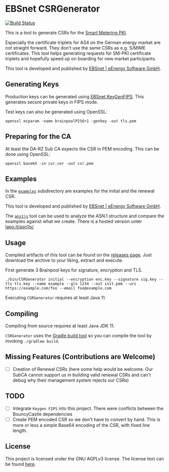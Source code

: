# EBSnet CSRGenerator

[![Build Status](https://github.com/vbrandl/CSRGenerator/actions/workflows/build.yml/badge.svg)](https://github.com/vbrandl/CSRGenerator/actions/workflows/build.yml)

This is a tool to generate CSRs for the [Smart Metering
PKI](https://www.bsi.bund.de/DE/Themen/Unternehmen-und-Organisationen/Standards-und-Zertifizierung/Smart-metering/Smart-Meterin-PKI/smart-meterin-pki_node.html).

Especially the certificate triplets for AS4 on the German energy market are not
straight forward. They don't use the same CSRs as e.g. S/MIME certificates. This
tool helps generating requests for SM-PKI certificate triplets and hopefully
speed up on boarding for new market participants.

This tool is developed and published by [EBSnet | eEnergy Software
GmbH](https://www.ebsnet.de).

## Generating Keys

Production keys can be generated using [EBSnet
KeyGenFIPS](https://github.com/ebsnet/KeyGenFIPS). This generates secure private
keys in FIPS mode.

Test keys can also be generated using OpenSSL:

```
openssl ecparam -name brainpoolP256r1 -genkey -out tls.pem
```

## Preparing for the CA

At least the DA-RZ Sub CA expects the CSR in PEM encoding. This can be done
using OpenSSL:

```
openssl base64 -in csr.cer -out csr.pem
```

## Examples

In the [`examples`](./examples) subdirectory are examples for the initial and
the renewal CSR.

This tool is developed and published by [EBSnet | eEnergy Software
GmbH](https://www.ebsnet.de).

The [`ans1js`](https://github.com/lapo-luchini/asn1js) tool can be used to
analyze the ASN.1 structure and compare the examples against what we create.
There is a hosted version unter [lapo.it/asn1js/](https://lapo.it/asn1js/)

## Usage

Compiled artifacts of this tool can be found on the [releases
page](https://github.com/ebsnet/CSRGenerator/releases/latest). Just download the
archive to your liking, extract and execute.

First generate 3 Brainpool keys for signature, encryption and TLS.

```
./bin/CSRGenerator initial --encryption enc.key --signature sig.key --tls tls.key --name example --gln 1234 --out init.pem --uri https://example.com/foo --email foo@example.com
```

Executing `CSRGenerator` requires at least Java 11.

## Compiling

Compiling from source requires at least Java JDK 11.

`CSRGenerator` uses the [Gradle build tool](https://gradle.org/) so you can
compile the tool by invoking `./gradlew build`.

## Missing Features (Contributions are Welcome)

- [ ] Creation of Renewal CSRs (here some help would be welcome. Our SubCA
      cannot support us in building valid renewal CSRs and can't debug why their
      management system rejects our CSRs)

## TODO

- [ ] Integrate `Keygen FIPS` into this project. There were conflicts between
      the BouncyCastle dependencies
- [ ] Create PEM encoded CSR so we don't have to convert by hand. This is more
      or less a simple Base64 encoding of the CSR, with fixed line length.

## License

This project is licensed under the GNU AGPLv3 license. The license text can be
found [here](./LICENSE).
